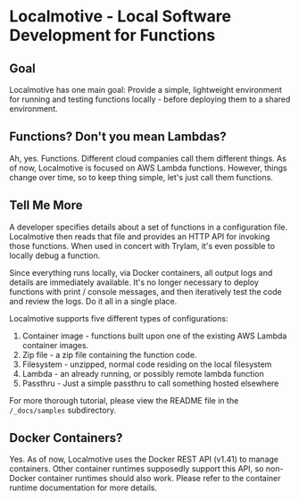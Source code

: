 # Localmotive - Local Software Development for Functions

## Goal
Localmotive has one main goal: Provide a simple, lightweight environment for running
and testing functions locally - before deploying them to a shared environment.

## Functions? Don't you mean Lambdas?
Ah, yes. Functions. Different cloud companies call them different things. As of now,
Localmotive is focused on AWS Lambda functions. However, things change over time,
so to keep thing simple, let's just call them functions.

## Tell Me More
A developer specifies details about a set of functions in a configuration file.
Localmotive then reads that file and provides an HTTP API for invoking those functions.
When used in concert with Trylam, it's even possible to locally debug a function.

Since everything runs locally, via Docker containers, all output logs and details are
immediately available. It's no longer necessary to deploy functions with print / console
messages, and then iteratively test the code and review the logs. Do it all in a single place.

Localmotive supports five different types of configurations:
1. Container image - functions built upon one of the existing AWS Lambda container images.
2. Zip file - a zip file containing the function code.
3. Filesystem - unzipped, normal code residing on the local filesystem
4. Lambda - an already running, or possibly remote lambda function
5. Passthru - Just a simple passthru to call something hosted elsewhere

For more thorough tutorial, please view the README file in the `/_docs/samples` subdirectory.

## Docker Containers?
Yes. As of now, Localmotive uses the Docker REST API (v1.41) to manage containers. Other
container runtimes supposedly support this API, so non-Docker container runtimes should
also work. Please refer to the container runtime documentation for more details.

